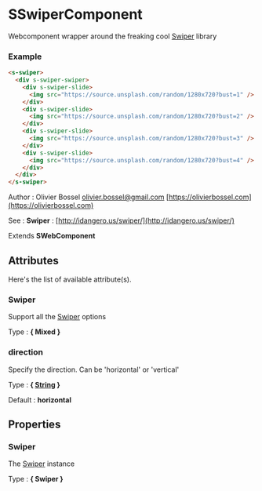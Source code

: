# SSwiperComponent

Webcomponent wrapper around the freaking cool [Swiper](http://idangero.us/swiper/) library

### Example

```html
<s-swiper>
  <div s-swiper-swiper>
    <div s-swiper-slide>
      <img src="https://source.unsplash.com/random/1280x720?bust=1" />
    </div>
    <div s-swiper-slide>
      <img src="https://source.unsplash.com/random/1280x720?bust=2" />
    </div>
    <div s-swiper-slide>
      <img src="https://source.unsplash.com/random/1280x720?bust=3" />
    </div>
    <div s-swiper-slide>
      <img src="https://source.unsplash.com/random/1280x720?bust=4" />
    </div>
  </div>
</s-swiper>
```

Author : Olivier Bossel [olivier.bossel@gmail.com](mailto:olivier.bossel@gmail.com) [https://olivierbossel.com](https://olivierbossel.com)

See : **Swiper** : [http://idangero.us/swiper/](http://idangero.us/swiper/)

Extends **SWebComponent**

## Attributes

Here's the list of available attribute(s).

### Swiper

Support all the [Swiper](http://idangero.us/swiper/api/) options

Type : **{ Mixed }**

### direction

Specify the direction. Can be 'horizontal' or 'vertical'

Type : **{ [String](https://developer.mozilla.org/fr/docs/Web/JavaScript/Reference/Objets_globaux/String) }**

Default : **horizontal**

## Properties

### Swiper

The [Swiper]() instance

Type : **{ Swiper }**
